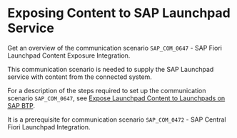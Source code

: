 <!-- loio1a0325a56ec944179a02358cccbbb599 -->

# Exposing Content to SAP Launchpad Service

Get an overview of the communication scenario `SAP_COM_0647` - SAP Fiori Launchpad Content Exposure Integration.

This communication scenario is needed to supply the SAP Launchpad service with content from the connected system.

For a description of the steps required to set up the communication scenario `SAP_COM_0647`, see [Expose Launchpad Content to Launchpads on SAP BTP](https://help.sap.com/viewer/10fd1742ea914256abedb34bf15bd069/Cloud/en-US/811789b79045440faf6dfdf02beb35aa.html).

It is a prerequisite for communication scenario `SAP_COM_0472` - SAP Central Fiori Launchpad Integration.

